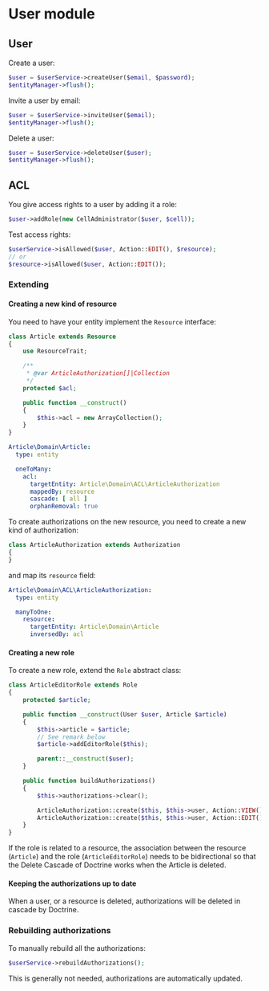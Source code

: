 # User module

## User

Create a user:

```php
$user = $userService->createUser($email, $password);
$entityManager->flush();
```

Invite a user by email:

```php
$user = $userService->inviteUser($email);
$entityManager->flush();
```

Delete a user:

```php
$user = $userService->deleteUser($user);
$entityManager->flush();
```

## ACL

You give access rights to a user by adding it a role:

```php
$user->addRole(new CellAdministrator($user, $cell));
```

Test access rights:

```php
$userService->isAllowed($user, Action::EDIT(), $resource);
// or
$resource->isAllowed($user, Action::EDIT());
```

### Extending

#### Creating a new kind of resource

You need to have your entity implement the `Resource` interface:

```php
class Article extends Resource
{
    use ResourceTrait;

    /**
     * @var ArticleAuthorization[]|Collection
     */
    protected $acl;

    public function __construct()
    {
        $this->acl = new ArrayCollection();
    }
}
```

```yaml
Article\Domain\Article:
  type: entity

  oneToMany:
    acl:
      targetEntity: Article\Domain\ACL\ArticleAuthorization
      mappedBy: resource
      cascade: [ all ]
      orphanRemoval: true
```

To create authorizations on the new resource, you need to create a new kind of authorization:

```php
class ArticleAuthorization extends Authorization
{
}
```

and map its `resource` field:

```yaml
Article\Domain\ACL\ArticleAuthorization:
  type: entity

  manyToOne:
    resource:
      targetEntity: Article\Domain\Article
      inversedBy: acl
```

#### Creating a new role

To create a new role, extend the `Role` abstract class:

```php
class ArticleEditorRole extends Role
{
    protected $article;

    public function __construct(User $user, Article $article)
    {
        $this->article = $article;
        // See remark below
        $article->addEditorRole($this);

        parent::__construct($user);
    }

    public function buildAuthorizations()
    {
        $this->authorizations->clear();

        ArticleAuthorization::create($this, $this->user, Action::VIEW(), $this->article);
        ArticleAuthorization::create($this, $this->user, Action::EDIT(), $this->article);
    }
}
```

If the role is related to a resource, the association between the resource (`Article`)
and the role (`ArticleEditorRole`) needs to be bidirectional so that the Delete Cascade of Doctrine works
when the Article is deleted.

#### Keeping the authorizations up to date

When a user, or a resource is deleted, authorizations will be deleted in cascade by Doctrine.

### Rebuilding authorizations

To manually rebuild all the authorizations:

```php
$userService->rebuildAuthorizations();
```

This is generally not needed, authorizations are automatically updated.
